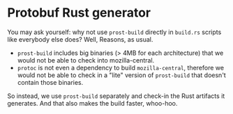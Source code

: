 # Protobuf Rust generator

You may ask yourself: why not use `prost-build` directly in `build.rs` scripts like everybody else does?
Well, Reasons, as usual.

- `prost-build` includes big binaries (> 4MB for each architecture) that we would not be able to check into mozilla-central.
- `protoc` is not even a dependency to build `mozilla-central`, therefore we would not be able to check in a "lite" version of `prost-build` that doesn't contain those binaries.

So instead, we use `prost-build` separately and check-in the Rust artifacts it generates. And that also makes the build faster, whoo-hoo.
